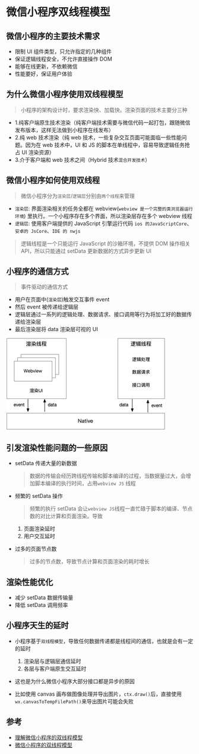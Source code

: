# 微信小程序双线程模型

## 微信小程序的主要技术需求

- 限制 UI 组件类型，只允许指定的几种组件
- 保证逻辑线程安全，不允许直接操作 DOM
- 能够在线更新，不依赖微信
- 性能要好，保证用户体验

## 为什么微信小程序使用双线程模型

> 小程序的架构设计时，要求渲染快、加载快。渲染页面的技术主要分三种

- 1.纯客户端原生技术渲染（纯客户端技术需要与微信代码一起打包，跟随微信发布版本，这样无法做到小程序在线发布）
- 2.纯 web 技术渲染（纯 web 技术，一些复杂交互页面可能面临一些性能问题。因为在 web 技术中，UI 和 JS 的脚本在单线程中，容易导致逻辑任务抢占 UI 渲染资源）
- 3.介于客户端和 web 技术之间（Hybrid 技术`混合开发技术`）

## 微信小程序如何使用双线程

> 微信小程序分为`渲染层`/`逻辑层`分别由`两个线程`来管理

- `渲染层`: 界面渲染相关的任务全都在 webview(`webview 是一个完整的类浏览器运行环境`) 里执行。一个小程序存在多个界面，所以渲染层存在多个 webview 线程
- `逻辑层`: 使用客户端提供的 JavaScript 引擎运行代码 `ios 的JavaScriptCore`、`安卓的 JsCore`、`IDE 的 nwjs`

> 逻辑线程是一个只能运行 JavaScript 的沙箱环境，不提供 DOM 操作相关 API，所以只能通过 setData 更新数据的方式异步更新 UI

## 小程序的通信方式

> 事件驱动的通信方式

- 用户在页面中(`渲染层`)触发交互事件 event
- 然后 event 被传递给逻辑层
- 逻辑层通过一系列的逻辑处理、数据请求、接口调用等行为将加工好的数据传递给渲染层
- 最后渲染层将 data 渲染层可视的 UI

![微信小程序双线程模型的副本](../images/微信小程序/微信小程序双线程模型的副本.png)

## 引发渲染性能问题的一些原因

- setData 传递大量的新数据

  > 数据的传输会经历跨线程传输和脚本编译的过程，当数据量过大，会增加脚本编译的执行时间，占用`webview JS` 线程

- 频繁的 setData 操作

  > 频繁的执行 setData 会让`webview JS`线程一直忙碌于脚本的编译、节点数的对比计算和页面渲染。导致

  1. 页面渲染延时
  2. 用户交互延时

- 过多的页面节点数

  > 过多的节点数，导致节点计算和页面渲染的耗时增长

## 渲染性能优化

- 减少 setData 数据传输量
- 降低 setData 调用频率

## 小程序天生的延时

- 小程序基于`双线程模型`，导致任何数据传递都是线程间的通信，也就是会有一定的延时

  1. 渲染层与逻辑层通信延时
  2. 各层与客户端原生交互延时

* 这也是为什么微信小程序大部分接口都是异步的原因

* 比如使用 canvas 画布做图像处理并导出图片，`ctx.draw()`后，直接使用`wx.canvasToTempFilePath()`来导出图片可能会失败

## 参考

- [理解微信小程序的双线程模型](https://cloud.tencent.com/developer/article/1826156)
- [微信小程序的双线程模型](https://qunarcorp.github.io/anu/documents/two-threaded.html)
